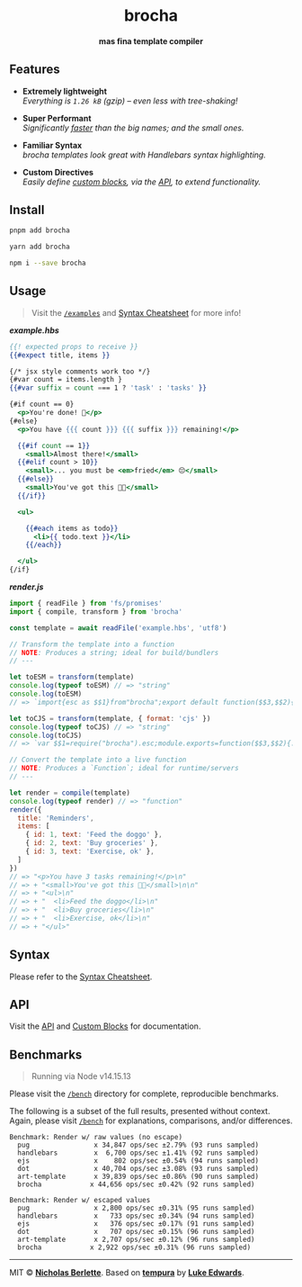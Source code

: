 <div align="center">
<h1>brocha</h1>
<h4>mas fina template compiler</h4>
</div>

## Features

* **Extremely lightweight**<br>
  _Everything is `1.26 kB` (gzip) – even less with tree-shaking!_

* **Super Performant**<br>
  _Significantly [faster](#benchmarks) than the big names; and the small ones._

* **Familiar Syntax**<br>
  _brocha templates look great with Handlebars syntax highlighting._

* **Custom Directives**<br>
  _Easily define [custom blocks](/docs/blocks.md), via the [API](/docs/api.md), to extend functionality._

## Install

```bash
pnpm add brocha
```

```bash
yarn add brocha
```

```bash
npm i --save brocha
```

## Usage

> Visit the [`/examples`](/examples) and [Syntax Cheatsheet](/docs/syntax.md) for more info!

***example.hbs***

```hbs
{{! expected props to receive }}
{{#expect title, items }}

{/* jsx style comments work too */}
{#var count = items.length }
{{#var suffix = count === 1 ? 'task' : 'tasks' }}

{#if count == 0}
  <p>You're done! 🎉</p>
{#else}
  <p>You have {{{ count }}} {{{ suffix }}} remaining!</p>

  {{#if count == 1}}
    <small>Almost there!</small>
  {{#elif count > 10}}
    <small>... you must be <em>fried</em> 😔</small>
  {{#else}}
    <small>You've got this 💪🏼</small>
  {{/if}}

  <ul>

    {{#each items as todo}}
      <li>{{ todo.text }}</li>
    {{/each}}

  </ul>
{/if}
```

***render.js***

```js
import { readFile } from 'fs/promises'
import { compile, transform } from 'brocha'

const template = await readFile('example.hbs', 'utf8')

// Transform the template into a function
// NOTE: Produces a string; ideal for build/bundlers
// ---

let toESM = transform(template)
console.log(typeof toESM) // => "string"
console.log(toESM)
// => `import{esc as $$1}from"brocha";export default function($$3,$$2){...}`

let toCJS = transform(template, { format: 'cjs' })
console.log(typeof toCJS) // => "string"
console.log(toCJS)
// => `var $$1=require("brocha").esc;module.exports=function($$3,$$2){...}`

// Convert the template into a live function
// NOTE: Produces a `Function`; ideal for runtime/servers
// ---

let render = compile(template)
console.log(typeof render) // => "function"
render({
  title: 'Reminders',
  items: [
    { id: 1, text: 'Feed the doggo' },
    { id: 2, text: 'Buy groceries' },
    { id: 3, text: 'Exercise, ok' },
  ]
})
// => "<p>You have 3 tasks remaining!</p>\n"
// => + "<small>You've got this 💪🏼</small>\n\n"
// => + "<ul>\n"
// => + "  <li>Feed the doggo</li>\n"
// => + "  <li>Buy groceries</li>\n"
// => + "  <li>Exercise, ok</li>\n"
// => + "</ul>"
```

## Syntax

Please refer to the [Syntax Cheatsheet](/docs/syntax.md).


## API

Visit the [API](/docs/api.md) and [Custom Blocks](/docs/blocks.md) for documentation.


## Benchmarks

> Running via Node v14.15.13

Please visit the [`/bench`](/bench) directory for complete, reproducible benchmarks.

The following is a subset of the full results, presented without context. Again, please visit [`/bench`](/bench) for explanations, comparisons, and/or differences.

```
Benchmark: Render w/ raw values (no escape)
  pug                x 34,847 ops/sec ±2.79% (93 runs sampled)
  handlebars         x  6,700 ops/sec ±1.41% (92 runs sampled)
  ejs                x    802 ops/sec ±0.54% (94 runs sampled)
  dot                x 40,704 ops/sec ±3.08% (93 runs sampled)
  art-template       x 39,839 ops/sec ±0.86% (90 runs sampled)
  brocha            x 44,656 ops/sec ±0.42% (92 runs sampled)

Benchmark: Render w/ escaped values
  pug                x 2,800 ops/sec ±0.31% (95 runs sampled)
  handlebars         x   733 ops/sec ±0.34% (94 runs sampled)
  ejs                x   376 ops/sec ±0.17% (91 runs sampled)
  dot                x   707 ops/sec ±0.15% (96 runs sampled)
  art-template       x 2,707 ops/sec ±0.12% (96 runs sampled)
  brocha            x 2,922 ops/sec ±0.31% (96 runs sampled)
```

---

MIT © [**Nicholas Berlette**](https://github.com/nberlette). Based on [**tempura**](https://github.com/lukeed/tempura) by [**Luke Edwards**](https://lukeed.com).
